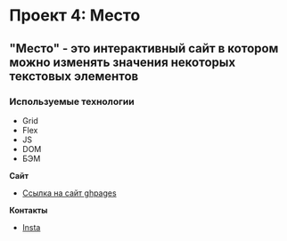 # Проект 4: Место
## "Место" - это интерактивный сайт в котором можно изменять значения некоторых текстовых элементов

### Используемые технологии 

* Grid
* Flex
* JS
* DOM
* БЭМ


**Сайт**

* [Ссылка на сайт ghpages](https://tynyshbayev.github.io/mesto/)

**Контакты**
* [Insta](https://www.instagram.com/tynyshbayev.dll/)

